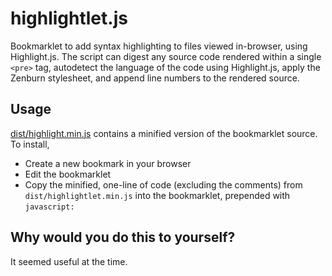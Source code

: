 # highlightlet.js

Bookmarklet to add syntax highlighting to files viewed in-browser, using Highlight.js. The script can digest any source code rendered within a single `<pre>` tag, autodetect the language of the code using Highlight.js, apply the Zenburn stylesheet, and append line numbers to the rendered source.

## Usage

[dist/highlight.min.js](https://github.com/kadamwhite/highlightlet/blob/master/dist/highlightlet.min.js) contains a minified version of the bookmarklet source. To install,
* Create a new bookmark in your browser
* Edit the bookmarklet
* Copy the minified, one-line of code (excluding the comments) from `dist/highlightlet.min.js` into the bookmarklet, prepended with `javascript:`

## Why would you do this to yourself?

It seemed useful at the time.